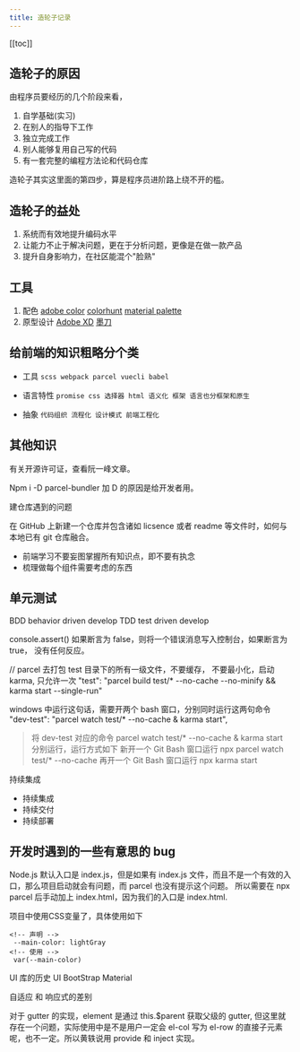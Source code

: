 ```yaml
---
title: 造轮子记录
---
```

[[toc]]


## 造轮子的原因

由程序员要经历的几个阶段来看，

1. 自学基础(实习)
2. 在别人的指导下工作
3. 独立完成工作
4. 别人能够复用自己写的代码
5. 有一套完整的编程方法论和代码仓库

造轮子其实这里面的第四步，算是程序员进阶路上绕不开的槛。

## 造轮子的益处

1. 系统而有效地提升编码水平
2. 让能力不止于解决问题，更在于分析问题，更像是在做一款产品
3. 提升自身影响力，在社区能混个"脸熟"

## 工具

1. 配色 [adobe color](https://color.adobe.com/zh/create/color-wheel/) [colorhunt](https://colorhunt.co) [material palette](https://www.materialpalette.com)
2. 原型设计 [Adobe XD](https://www.adobe.com/cn/products/xd.html) [墨刀](https://modao.cc)

## 给前端的知识粗略分个类

- 工具 `scss webpack parcel vuecli babel`

- 语言特性 `promise css 选择器 html 语义化 框架 语言也分框架和原生`

- 抽象 `代码组织 流程化 设计模式 前端工程化`

## 其他知识

有关开源许可证，查看阮一峰文章。

Npm i -D parcel-bundler 加 D 的原因是给开发者用。

建仓库遇到的问题

在 GitHub 上新建一个仓库并包含诸如 licsence 或者 readme 等文件时，如何与本地已有 git 仓库融合。

- 前端学习不要妄图掌握所有知识点，即不要有执念
- 梳理做每个组件需要考虑的东西


## 单元测试

BDD behavior driven develop
TDD test driven develop

console.assert() 如果断言为 false，则将一个错误消息写入控制台，如果断言为 true， 没有任何反应。

// parcel 去打包 test 目录下的所有一级文件，不要缓存， 不要最小化，启动 karma, 只允许一次
"test": "parcel build test/* --no-cache --no-minify && karma start --single-run"

windows 中运行这句话，需要开两个 bash 窗口，分别同时运行这两句命令
"dev-test": "parcel watch test/* --no-cache & karma start",

> 将 dev-test 对应的命令 parcel watch test/* --no-cache & karma start 分别运行，运行方式如下
> 新开一个 Git Bash 窗口运行 npx parcel watch test/* --no-cache
> 再开一个 Git Bash 窗口运行 npx karma start

持续集成

- 持续集成
- 持续交付
- 持续部署

## 开发时遇到的一些有意思的 bug

Node.js 默认入口是 index.js，但是如果有 index.js 文件，而且不是一个有效的入口，那么项目启动就会有问题，而 parcel 也没有提示这个问题。
所以需要在 npx parcel 后手动加上 index.html，因为我们的入口是 index.html.

项目中使用CSS变量了，具体使用如下
```
<!-- 声明 -->
 --main-color: lightGray
<!-- 使用 -->
 var(--main-color)
```

UI 库的历史
UI BootStrap Material

自适应 和 响应式的差别

对于 gutter 的实现，element 是通过 this.\$parent 获取父级的 gutter, 但这里就存在一个问题，实际使用中是不是用户一定会 el-col 写为 el-row 的直接子元素呢，也不一定。所以黄轶说用 provide 和 inject 实现。


